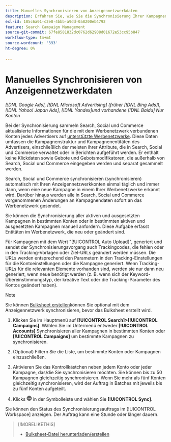 ```yaml
---
title: Manuelles Synchronisieren von Anzeigennetzwerkdaten
description: Erfahren Sie, wie Sie die Synchronisierung Ihrer Kampagnenstruktur und Kampagnenentitäten für unterstützte Werbenetzwerke manuell durchführen können.
exl-id: 185c6a01-c2e8-4bbb-a9dd-0a8200eb4792
feature: Search Campaign Management
source-git-commit: 67fe8581832dc0762d62908d01672e53cc95b847
workflow-type: tm+mt
source-wordcount: '393'
ht-degree: 0%

---
```


# Manuelles Synchronisieren von Anzeigennetzwerkdaten

*[!DNL Google Ads], [!DNL Microsoft Advertising] (früher [!DNL Bing Ads]), [!DNL Yahoo! Japan Ads], [!DNL Yandex]und vorhandene [!DNL Baidu] Nur Konten*

Bei der Synchronisierung sammeln Search, Social und Commerce aktualisierte Informationen für die mit dem Werbenetzwerk verbundenen Konten jedes Advertisers auf [unterstützte Werbenetzwerke](/help/search-social-commerce/introduction/supported-inventory.md). Diese Daten umfassen die Kampagnenstruktur und Kampagnenentitäten des Advertisers, einschließlich der meisten ihrer Attribute, die in Search, Social und Commerce verwaltet oder in Berichten aufgeführt werden. Er enthält keine Klickdaten sowie Gebote und Gebotsmodifikatoren, die außerhalb von Search, Social und Commerce eingegeben werden und separat gesammelt werden.

Search, Social und Commerce synchronisieren (synchronisieren) automatisch mit Ihren Anzeigennetzwerkkonten einmal täglich und immer dann, wenn eine neue Kampagne in einem Ihrer Werbenetzwerke erkannt wird. Darüber hinaus werden alle in Search, Social und Commerce vorgenommenen Änderungen an Kampagnendaten sofort an das Werbenetzwerk gesendet.

Sie können die Synchronisierung aller aktiven und ausgesetzten Kampagnen in bestimmten Konten oder in bestimmten aktiven und ausgesetzten Kampagnen manuell anfordern. Diese Aufgabe erfasst Entitäten im Werbenetzwerk, die neu oder geändert sind.

Für Kampagnen mit dem Wert &quot;[!UICONTROL Auto Upload]&quot;, generiert und sendet der Synchronisierungsvorgang auch Trackingcodes, die fehlen oder in den Tracking-Vorlagen oder Ziel-URLs geändert werden müssen. Die URLs werden entsprechend den Parametern in den Tracking-Einstellungen für die Kontoeinstellungen oder die Kampagne generiert. Wenn Tracking-URLs für die relevanten Elemente vorhanden sind, werden sie nur dann neu generiert, wenn neue benötigt werden (z. B. wenn sich der Keyword-Übereinstimmungstyp, der kreative Text oder die Tracking-Parameter des Kontos geändert haben).

>[!NOTE]
>
>Sie können [Bulksheet erstellen](/help/search-social-commerce/campaign-management/bulksheets/bulksheet-download.md)können Sie optional mit dem Anzeigennetzwerk synchronisieren, bevor das Bulksheet erstellt wird.

1. Klicken Sie im Hauptmenü auf **[!UICONTROL Search]>[!UICONTROL Campaigns]**. Wählen Sie im Untermenü entweder **[!UICONTROL Accounts]** Synchronisieren aller Kampagnen in bestimmten Konten oder **[!UICONTROL Campaigns]** um bestimmte Kampagnen zu synchronisieren.

1. (Optional) Filtern Sie die Liste, um bestimmte Konten oder Kampagnen einzuschließen.

1. Aktivieren Sie das Kontrollkästchen neben jedem Konto oder jeder Kampagne, das/die Sie synchronisieren möchten. Sie können bis zu 50 Kampagnen gleichzeitig synchronisieren. Wenn Sie mehr als fünf Konten gleichzeitig synchronisieren, wird der Auftrag in Batches mit jeweils bis zu fünf Konten aufgeteilt.

1. Klicks **![Mehr](/help/search-social-commerce/assets/more.png "Mehr")** in der Symbolleiste und wählen Sie **[!UICONTROL Sync]**.

Sie können den Status des Synchronisierungsauftrags im [!UICONTROL Workspace] anzeigen. Der Auftrag kann eine Stunde oder länger dauern.

>[!MORELIKETHIS]
>
>* [Bulksheet-Datei herunterladen/erstellen](/help/search-social-commerce/campaign-management/bulksheets/bulksheet-download.md)
